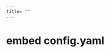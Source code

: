 ```yaml
---
title: ""
---
```


# embed config.yaml

``` yaml:config.yaml:./config.yaml
```

``` md:README.md:../../README.md
```

